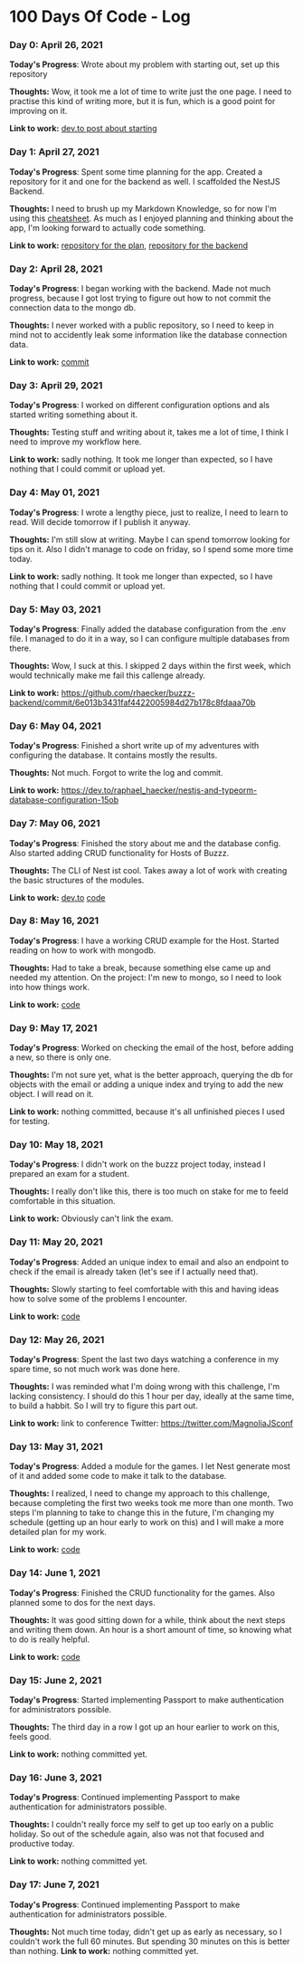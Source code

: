 # 100 Days Of Code - Log

### Day 0: April 26, 2021

**Today's Progress**: Wrote about my problem with starting out, set up this repository

**Thoughts:** Wow, it took me a lot of time to write just the one page. I need to practise this kind of writing more, but it is fun, which is a good point for improving on it.

**Link to work:** [dev.to post about starting](https://dev.to/raphael_haecker/my-problem-with-starting-out-4a7b)

### Day 1: April 27, 2021

**Today's Progress**: Spent some time planning for the app. Created a repository for it and one for the backend as well. I scaffolded the NestJS Backend.

**Thoughts:** I need to brush up my Markdown Knowledge, so for now I'm using this [cheatsheet](https://github.com/adam-p/markdown-here/wiki/Markdown-Cheatsheet). As much as I enjoyed planning and thinking about the app, I'm looking forward to actually code something.

**Link to work:** [repository for the plan](https://github.com/rhaecker/buzzz), [repository for the backend](https://github.com/rhaecker/buzzz-backend)

### Day 2: April 28, 2021

**Today's Progress**: I began working with the backend. Made not much progress, because I got lost trying to figure out how to not commit the connection data to the mongo db.

**Thoughts:** I never worked with a public repository, so I need to keep in mind not to accidently leak some information like the database connection data. 

**Link to work:** [commit](https://github.com/rhaecker/buzzz-backend/commit/91b77fbb2410df4ebc85ed0f94a7df92669d2600)

### Day 3: April 29, 2021

**Today's Progress**: I worked on different configuration options and als started writing something about it.

**Thoughts:** Testing stuff and writing about it, takes me a lot of time, I think I need to improve my workflow here.

**Link to work:** sadly nothing. It took me longer than expected, so I have nothing that I could commit or upload yet.

### Day 4: May 01, 2021

**Today's Progress**: I wrote a lengthy piece, just to realize, I need to learn to read. Will decide tomorrow if I publish it anyway.

**Thoughts:** I'm still slow at writing. Maybe I can spend tomorrow looking for tips on it. Also I didn't manage to code on friday, so I spend some more time today.

**Link to work:** sadly nothing. It took me longer than expected, so I have nothing that I could commit or upload yet.

### Day 5: May 03, 2021

**Today's Progress**: Finally added the database configuration from the .env file. I managed to do it in a way, so I can configure multiple databases from there.

**Thoughts:** Wow, I suck at this. I skipped 2 days within the first week, which would technically make me fail this callenge already.

**Link to work:** https://github.com/rhaecker/buzzz-backend/commit/6e013b3431faf4422005984d27b178c8fdaaa70b

### Day 6: May 04, 2021

**Today's Progress**: Finished a short write up of my adventures with configuring the database. It contains mostly the results.

**Thoughts:** Not much. Forgot to write the log and commit.

**Link to work:** https://dev.to/raphael_haecker/nestjs-and-typeorm-database-configuration-15ob

### Day 7: May 06, 2021

**Today's Progress**: Finished the story about me and the database config. Also started adding CRUD functionality for Hosts of Buzzz.

**Thoughts:** The CLI of Nest ist cool. Takes away a lot of work with creating the basic structures of the modules.

**Link to work:** [dev.to](posthttps://dev.to/raphael_haecker/what-i-learned-about-external-configuration-of-the-database-connection-in-nestjs-3jhh)
[code](https://github.com/rhaecker/buzzz-backend/commit/3df7982726babb3511296876d6fff8541e08ad38)

### Day 8: May 16, 2021

**Today's Progress**: I have a working CRUD example for the Host. Started reading on how to work with mongodb.

**Thoughts:** Had to take a break, because something else came up and needed my attention. On the project: I'm new to mongo, so I need to look into how things work.

**Link to work:** [code](https://github.com/rhaecker/buzzz-backend/commit/2001d0b83311e43c70584706ec4353146a27f9cf)

### Day 9: May 17, 2021

**Today's Progress**: Worked on checking the email of the host, before adding a new, so there is only one.

**Thoughts:** I'm not sure yet, what is the better approach, querying the db for objects with the email or adding a unique index and trying to add the new object. I will read on it. 

**Link to work:** nothing committed, because it's all unfinished pieces I used for testing. 

### Day 10: May 18, 2021

**Today's Progress**: I didn't work on the buzzz project today, instead I prepared an exam for a student.

**Thoughts:** I really don't like this, there is too much on stake for me to feeld comfortable in this situation.

**Link to work:** Obviously can't link the exam.

### Day 11: May 20, 2021

**Today's Progress**: Added an unique index to email and also an endpoint to check if the email is already taken (let's see if I actually need that).

**Thoughts:** Slowly starting to feel comfortable with this and having ideas how to solve some of the problems I encounter. 

**Link to work:** [code](https://github.com/rhaecker/buzzz-backend/commit/6cd3c365dac61f387af174aca108d31b744a5fb5)

### Day 12: May 26, 2021

**Today's Progress**: Spent the last two days watching a conference in my spare time, so not much work was done here.

**Thoughts:** I was reminded what I'm doing wrong with this challenge, I'm lacking consistency. I should do this 1 hour per day, ideally at the same time, to build a habbit. So I will try to figure this part out.

**Link to work:** link to conference Twitter:  https://twitter.com/MagnoliaJSconf

### Day 13: May 31, 2021

**Today's Progress**: Added a module for the games. I let Nest generate most of it and added some code to make it talk to the database.

**Thoughts:** I realized, I need to change my approach to this challenge, because completing the first two weeks took me more than one month. Two steps I'm planning to take to change this in the future, I'm changing my schedule (getting up an hour early to work on this) and I will make a more detailed plan for my work.

**Link to work:** [code](https://github.com/rhaecker/buzzz-backend/commit/8af372da257a1f829a920a37952d2af71485efde)

### Day 14: June 1, 2021

**Today's Progress**: Finished the CRUD functionality for the games. Also planned some to dos for the next days.

**Thoughts:** It was good sitting down for a while, think about the next steps and writing them down. An hour is a short amount of time, so knowing what to do is really helpful.

**Link to work:** [code](https://github.com/rhaecker/buzzz-backend/commit/4c0f4413ca06b3ba521aacd5d9205b9d290f0152)

### Day 15: June 2, 2021

**Today's Progress**: Started implementing Passport to make authentication for administrators possible.

**Thoughts:** The third day in a row I got up an hour earlier to work on this, feels good.

**Link to work:** nothing committed yet.

### Day 16: June 3, 2021

**Today's Progress**: Continued implementing Passport to make authentication for administrators possible.

**Thoughts:** I couldn't really force my self to get up too early on a public holiday. So out of the schedule again, also was not that focused and productive today.

**Link to work:** nothing committed yet.

### Day 17: June 7, 2021

**Today's Progress**: Continued implementing Passport to make authentication for administrators possible.

**Thoughts:** Not much time today, didn't get up as early as necessary, so I couldn't work the full 60 minutes. But spending 30 minutes on this is better than nothing.
**Link to work:** nothing committed yet.